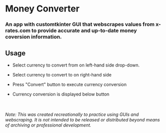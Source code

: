 # Money Converter

### An app with customtkinter GUI that webscrapes values from x-rates.com to provide accurate and up-to-date money coversion information.

## Usage
- Select currency to convert from on left-hand side drop-down.

- Select currency to convert to on right-hand side

- Press "Convert" button to execute currency conversion

- Currency conversion is displayed below button

\
\
*Note: This was created recreationally to practice using GUIs and webscraping. It is not intended to be released or distributed beyond means of archiving or professional development.*